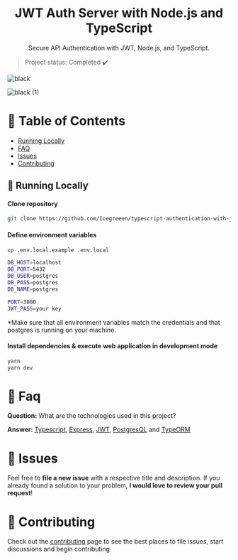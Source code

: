 <h1 align="center">
    JWT Auth Server with Node.js and TypeScript
</h1>

<p align=center>Secure API Authentication with JWT, Node.js, and TypeScript.</p>

> Project status: Completed :heavy_check_mark:

![black](https://github.com/Icegreeen/typescript-authentication-with-jwt/assets/56550632/55e26789-47cf-493a-b885-5c16a7957e95)

![black (1)](https://github.com/Icegreeen/typescript-authentication-with-jwt/assets/56550632/c671f0ab-b004-4009-89e5-33e18d4476e8)
                      
# :pushpin: Table of Contents

* [Running Locally](#construction_worker-running-locally)
* [FAQ](#postbox-faq)
* [Issues](#bug-issues)
* [Contributing](#tada-contributing)

## :construction_worker: Running Locally

#### Clone repository
```bash
git clone https://github.com/Icegreeen/typescript-authentication-with-jwt.git
```

#### Define environment variables
```bash
cp .env.local.example .env.local

DB_HOST=localhost
DB_PORT=5432
DB_USER=postgres
DB_PASS=postgres
DB_NAME=postgres

PORT=3000
JWT_PASS=your key
```
*Make sure that all environment variables match the credentials and that postgres is running on your machine.

#### Install dependencies & execute web application in development mode
```bash
yarn
yarn dev
```

# :postbox: Faq

**Question:** What are the technologies used in this project?

**Answer:** [Typescript](), [Express](https://expressjs.com/), [JWT](https://jwt.io/), [PostgresQL](https://www.postgresql.org/) and [TypeORM](https://typeorm.io/)

# :bug: Issues

Feel free to **file a new issue** with a respective title and description. If you already found a solution to your problem, **I would love to review your pull request**!

# :tada: Contributing

Check out the [contributing](https://github.com/Icegreeen/my-blog/blob/main/CONTRIBUTING.md) page to see the best places to file issues, start discussions and begin contributing



